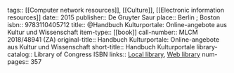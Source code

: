 tags:: [[Computer network resources]], [[Culture]], [[Electronic information resources]]
date:: 2015
publisher:: De Gruyter Saur
place:: Berlin ; Boston
isbn:: 9783110405712
title:: @Handbuch Kulturportale: Online-angebote aus Kultur und Wissenschaft
item-type:: [[book]]
call-number:: MLCM 2018/48941 (ZA)
original-title:: Handbuch Kulturportale: Online-angebote aus Kultur und Wissenschaft
short-title:: Handbuch Kulturportale
library-catalog:: Library of Congress ISBN
links:: [Local library](zotero://select/groups/2386895/items/RZSQRWHC), [Web library](https://www.zotero.org/groups/2386895/items/RZSQRWHC)
num-pages:: 357
